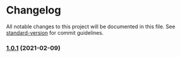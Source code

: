 # Changelog

All notable changes to this project will be documented in this file. See [standard-version](https://github.com/conventional-changelog/standard-version) for commit guidelines.

### [1.0.1](https://github.com/rupeshtiwari/fsms-angular-pubsub/compare/v0.0.5...v1.0.1) (2021-02-09)
